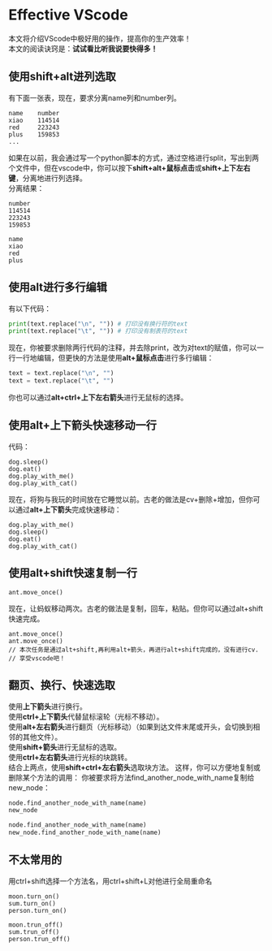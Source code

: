 # Effective VScode

本文将介绍VScode中极好用的操作，提高你的生产效率！  
本文的阅读诀窍是：**试试看比听我说要快得多！**  

## 使用shift+alt进列选取

有下面一张表，现在，要求分离name列和number列。  

```
name    number
xiao    114514
red     223243
plus    159853
...
```

如果在以前，我会通过写一个python脚本的方式，通过空格进行split，写出到两个文件中，但在vscode中，你可以按下**shift+alt+鼠标点击**或**shift+上下左右键**，分离地进行列选择。  
分离结果：

```
number
114514
223243
159853

name
xiao
red 
plus
```

## 使用alt进行多行编辑

有以下代码：

```python
print(text.replace("\n", "")) # 打印没有换行符的text
print(text.replace("\t", "")) # 打印没有制表符的text
```

现在，你被要求删除两行代码的注释，并去除print，改为对text的赋值，你可以一行一行地编辑，但更快的方法是使用**alt+鼠标点击**进行多行编辑：

```python
text = text.replace("\n", "")
text = text.replace("\t", "")
```

你也可以通过**alt+ctrl+上下左右箭头**进行无鼠标的选择。

## 使用alt+上下箭头快速移动一行

代码：

```
dog.sleep()
dog.eat()
dog.play_with_me()
dog.play_with_cat()
```

现在，将狗与我玩的时间放在它睡觉以前。古老的做法是cv+删除+增加，但你可以通过**alt+上下箭头**完成快速移动：

```
dog.play_with_me()
dog.sleep()
dog.eat()
dog.play_with_cat()
```

## 使用alt+shift快速复制一行

```
ant.move_once()
```

现在，让蚂蚁移动两次。古老的做法是复制，回车，粘贴。但你可以通过alt+shift快速完成。  

```
ant.move_once()
ant.move_once()
// 本次任务是通过alt+shift,再利用alt+箭头，再进行alt+shift完成的，没有进行cv.
// 享受vscode吧！
```

## 翻页、换行、快速选取

使用**上下箭头**进行换行。  
使用**ctrl+上下箭头**代替鼠标滚轮（光标不移动）。  
使用**alt+左右箭头**进行翻页（光标移动）（如果到达文件末尾或开头，会切换到相邻的其他文件）。  
使用**shift+箭头**进行无鼠标的选取。  
使用**ctrl+左右箭头**进行光标的块跳转。  
结合上两点，使用**shift+ctrl+左右箭头**选取块方法。
这样，你可以方便地复制或删除某个方法的调用：
你被要求将方法find_another_node_with_name复制给new_node：

```py
node.find_another_node_with_name(name)
new_node
```

```py
node.find_another_node_with_name(name)
new_node.find_another_node_with_name(name)
```

## 不太常用的

用ctrl+shift选择一个方法名，用ctrl+shift+L对他进行全局重命名

```
moon.turn_on()
sum.turn_on()
person.turn_on()
```

```
moon.trun_off()
sum.trun_off()
person.trun_off()
```
